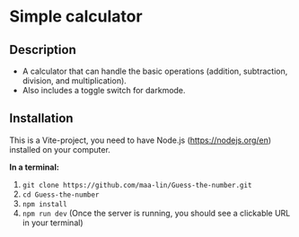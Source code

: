 # Simple calculator

## Description

- A calculator that can handle the basic operations (addition, subtraction, division, and multiplication).
- Also includes a toggle switch for darkmode.

## Installation

This is a Vite-project, you need to have Node.js (https://nodejs.org/en) installed on your computer.

**In a terminal:**

1. `git clone https://github.com/maa-lin/Guess-the-number.git`
2. `cd Guess-the-number`
3. `npm install`
4. `npm run dev` (Once the server is running, you should see a clickable URL in your terminal)
